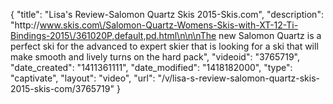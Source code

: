 {
    "title": "Lisa's Review-Salomon Quartz Skis 2015-Skis.com",
    "description": "http:\/\/www.skis.com\/Salomon-Quartz-Womens-Skis-with-XT-12-Ti-Bindings-2015\/361020P,default,pd.html\n\n\nThe new Salomon Quartz is a perfect ski for the advanced to expert skier that is looking for a ski that will make smooth and lively turns on the hard pack",
    "videoid": "3765719",
    "date_created": "1411361111",
    "date_modified": "1418182000",
    "type": "captivate",
    "layout": "video",
    "url": "\/v\/lisa-s-review-salomon-quartz-skis-2015-skis-com\/3765719"
}